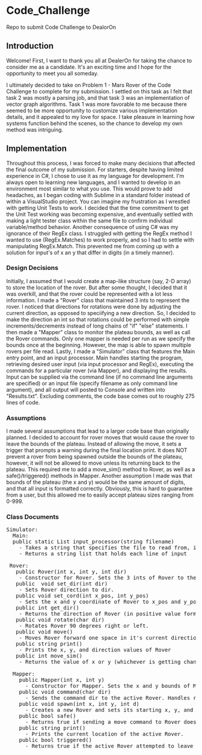# Code_Challenge
Repo to submit Code Challenge to DealorOn

## Introduction

Welcome! First, I want to thank you all at DealerOn for taking the chance to consider me as a candidate. It's an exciting time 
and I hope for the opportunity to meet you all someday.

I ultimately decided to take on Problem 1 - Mars Rover of the Code Challenge to complete for my submission. I settled on this 
task as I felt that task 2 was mostly a parsing job, and that task 3 was an implementation of vector graph algorithms. 
Task 1 was more favorable to me because there seemed to be more opportunity to customize various implementation details, and
it appealed to my love for space. I take pleasure in learning how systems function behind the scenes, so the chance to develop my own method was intriguing.

## Implementation

Throughout this process, I was forced to make many decisions that affected the final outcome of my submission. For starters, 
despite having limited experience in C#, I chose to use it as my language for development. I'm always open to learning new 
languages, and I wanted to develop in an environment most similar to what you use. This would prove to add headaches, as I
began coding with Sublime in a standard folder instead of within a VisualStudio project. You can imagine my frustration as I 
wrestled with getting Unit Tests to work. I decided that the time commitment to get the Unit Test working
was becoming expensive, and eventually settled with making a light tester class within the same file to confirm individual
variable/method behavior. Another consequence of using C# was my ignorance of their RegEx class. I struggled with getting the 
RegEx method I wanted to use (RegEx.Matches) to work properly, and so I had to settle with manipulating RegEx.Match. This 
prevented me from coming up with a solution for input's of x an y that differ in digits (in a timely manner).

### Design Decisions

Initially, I assumed that I would create a map-like structure (say, 2-D array) to store the location of the rover.
But after some thought, I decided that it was overkill, and that the rover could be represented with a lot less information.
I made a "Rover" class that maintained 3 ints to represent the rover. I noticed that directions for rotations were done
by adjusting the current direction, as opposed to speciifying a new direction. So, I decided to make the direction an int 
so that rotations could be performed with simple increments/decrements instead of long chains of "if" "else" statements.
I then made a "Mapper" class to monitor the plateau bounds, as well as call the Rover commands. Only one mapper is needed 
per run as we specify the bounds once at the beginning. However, the map is able to spawn multiple rovers per file read.
Lastly, I made a "Simulator" class that features the Main entry point, and an input processor. Main handles starting the program, 
retrieving desired user input (via input processor and RegEx), executing the commands for a particular rover (via Mapper),
and displaying the results. Input can be supplied via the command line (if no command line arguments are specified) or an input 
file (specify filename as only command line argument), and all output will posted to Console and written into "Results.txt".
Excluding comments, the code base comes out to roughly 275 lines of code.

### Assumptions

I made several assumptions that lead to a larger code base than originally planned. I decided to account for rover moves that
would cause the rover to leave the bounds of the plateau. Instead of allowing the move, it sets a trigger that prompts a warning 
during the final location print. It does NOT prevent a rover from being spawned outside the bounds of the plateau, however, it will
not be allowed to move unless its returning back to the plateau. This required me to add a move_sim() method to Rover, as well as a safe()/triggered() methods in Mapper. Another assumption I made was that bounds of the plateau (the x and y) would be the same amount of digits, and that all input is formatted correctly. Obviously, this is hard to guarantee from a user, but this allowed me to easily accept plateau sizes ranging from 0-999. 

### Class Documents

<pre>
Simulator: 
  Main: 
  public static List<string> input_processor(string filename)
    - Takes a string that specifies the file to read from, if the string is blank then read from Console.
    - Returns a string list that holds each line of input
 
 Rover: 
   public Rover(int x, int y, int dir) 
    - Constructor for Rover. Sets the 3 ints of Rover to the parameters. 
   public  void set_dir(int dir)
    - Sets Rover direction to dir.
   public void set_cord(int x_pos, int y_pos)
    - Sets the x and y coordinate of Rover to x_pos and y_pos respectively.
   public int get_dir()
    - Returns the direction of Rover (in positive value form).
   public void rotate(char dir)
    - Rotates Rover 90 degrees right or left.
   public void move()
    - Moves Rover forward one space in it's current direction.
   public string print()
    - Prints the x, y, and direction values of Rover
   public int move_sim()
    - Returns the value of x or y (whichever is getting changed) of Rover, if a move was to be made.
    
  Mapper:
    public Mapper(int x, int y)
      - Constructor for Mapper. Sets the x and y bounds of Mapper to the parameters.
    public void command(char dir)
      - Sends the command dir to the active Rover. Handles rotates and move commands.
    public void spawn(int x, int y, int d)
      - Creates a new Rover and sets its starting x, y, and d to the parameters.
    public bool safe()
      - Returns true if sending a move command to Rover does NOT move it outside of the plateau.
    public string print()
      - Prints the current location of the active Rover.
    public bool triggered()
      - Returns true if the active Rover attempted to leave the bounds of the plateau.
</pre>
